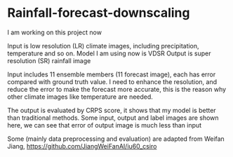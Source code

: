 # Rainfall-forecast-downscaling
I am working on this project now

Input is low resolution (LR) climate images, including precipitation, temperature and so on.
Model I am using now is VDSR
Output is super resolution (SR) rainfall image

Input includes 11 ensemble members (11 forecast image), each has error compared with ground truth value.
I need to enhance the resolution, and reduce the error to make the forecast more accurate, this is the reason why other climate images like temperature are needed.

The output is evaluated by CRPS score, it shows that my model is better than traditional methods.
Some input, output and label images are shown here, we can see that error of output image is much less than input

Some (mainly data preprocessing and evaluation) are adapted from Weifan Jiang, https://github.com/JiangWeiFanAI/iu60_csiro
